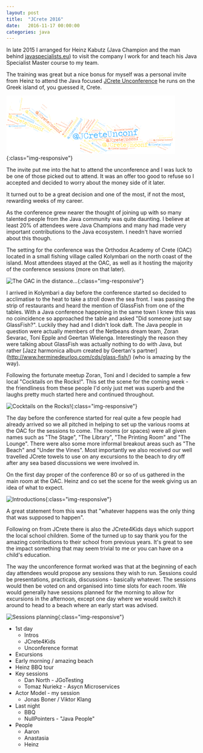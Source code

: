 ```yaml
---
layout: post
title:  "JCrete 2016"
date:   2016-11-17 00:00:00
categories: java
---
```

In late 2015 I arranged for Heinz Kabutz (Java Champion and the man behind [javaspecialists.eu](http://javaspecialists.eu/)) to visit the company I work for and teach his Java Specialist Master course to my team.

The training was great but a nice bonus for myself was a personal invite from Heinz to attend the Java focused [JCrete Unconference](http://www.jcrete.org/) he runs on the Greek island of, you guessed it, Crete.

![JCrete Unconference](/assets/jCreteUnconf.svg){:class="img-responsive"}

The invite put me into the hat to attend the unconference and I was luck to be one of those picked out to attend. It was an offer too good to refuse so I accepted and decided to worry about the money side of it later.

It turned out to be a great decision and one of the most, if not the most, rewarding weeks of my career.

As the conference grew nearer the thought of joining up with so many talented people from the Java community was quite daunting. I believe at least 20% of attendees were Java Champions and many had made very important contributions to the Java ecosystem. I needn't have worried about this though.

The setting for the conference was the Orthodox Academy of Crete (OAC) located in a small fishing village called Kolymbari on the north coast of the island. Most attendees stayed at the OAC, as well as it hosting the majority of the conference sessions (more on that later).

![The OAC in the distance...](/assets/jcrete-the_oac.png){:class="img-responsive"}

I arrived in Kolymbari a day before the conference started so decided to acclimatise to the heat to take a stroll down the sea front. I was passing the strip of restaurants and heard the mention of GlassFish from one of the tables. With a Java conference happening in the same town I knew this was no coincidence so approached the table and asked "Did someone just say GlassFish?". Luckily they had and I didn't look daft. The Java people in question were actually members of the Netbeans dream team, Zoran Sevarac, Toni Epple and Geertan Wielenga. Interestingly the reason they were talking about GlassFish was actually nothing to do with Java, but rather [Jazz harmonica album created by Geertan's partner] (http://www.herminedeurloo.com/cds/glass-fish/) (who is amazing by the way).

Following the fortunate meetup Zoran, Toni and I decided to sample a few local "Cocktails on the Rocks!". This set the scene for the coming week - the friendliness from these people I'd only just met was superb and the laughs pretty much started here and continued throughout.

![Cocktails on the Rocks!](/assets/jcrete-cocktails_on_the_rocks.png){:class="img-responsive"}

The day before the conference started for real quite a few people had already arrived so we all pitched in helping to set up the various rooms at the OAC for the sessions to come. The rooms (or spaces) were all given names such as "The Stage", "The Library", "The Printing Room" and "The Lounge". There were also some more informal breakout areas such as "The Beach" and "Under the Vines". Most importantly we also received our well travelled JCrete towels to use on any excursions to the beach to dry off after any sea based discussions we were involved in.

On the first day proper of the conference 80 or so of us gathered in the main room at the OAC. Heinz and co set the scene for the week giving us an idea of what to expect.

![Introductions](/assets/jcrete-intro.png){:class="img-responsive"}

A great statement from this was that "whatever happens was the only thing that was supposed to happen".

Following on from JCrete there is also the JCrete4Kids days which support the local school children. Some of the turned up to say thank you for the amazing contributions to their school from previous years. It's great to see the impact something that may seem trivial to me or you can have on a child's education.

The way the unconference format worked was that at the beginning of each day attendees would propose any sessions they wish to run. Sessions could be presentations, practicals, discussions - basically whatever. The sessions would then be voted on and organised into time slots for each room. We would generally have sessions planned for the morning to allow for excursions in the afternoon, except one day where we would switch it around to head to a beach where an early start was advised.

![Sessions planning](/images/session_planning.png){:class="img-responsive"}



* 1st day
  * Intros
  * JCrete4Kids
  * Unconference format
* Excursions
 * Early morning / amazing beach
 * Heinz BBQ tour
* Key sessions
  * Dan North - JGoTesting
  * Tomaz Nuriekz - Asycn Microservices
* Actor Model - my session
  * Jonas Boner / Viktor Klang
* Last night
  * BBQ
  * NullPointers - "Java People"
* People
  * Aaron
  * Anastasia
  * Heinz
